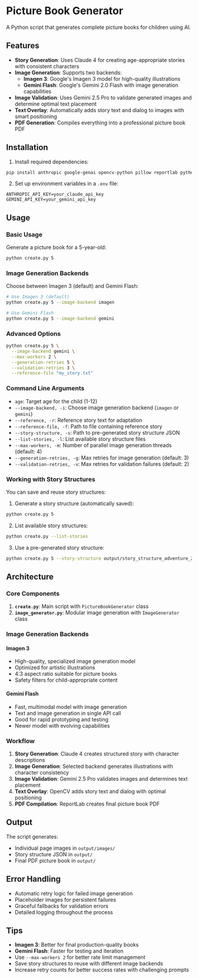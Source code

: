 # Picture Book Generator

A Python script that generates complete picture books for children using AI.

## Features

- **Story Generation**: Uses Claude 4 for creating age-appropriate stories with consistent characters
- **Image Generation**: Supports two backends:
  - **Imagen 3**: Google's Imagen 3 model for high-quality illustrations
  - **Gemini Flash**: Google's Gemini 2.0 Flash with image generation capabilities
- **Image Validation**: Uses Gemini 2.5 Pro to validate generated images and determine optimal text placement
- **Text Overlay**: Automatically adds story text and dialog to images with smart positioning
- **PDF Generation**: Compiles everything into a professional picture book PDF

## Installation

1. Install required dependencies:
```bash
pip install anthropic google-genai opencv-python pillow reportlab python-dotenv
```

2. Set up environment variables in a `.env` file:
```
ANTHROPIC_API_KEY=your_claude_api_key
GEMINI_API_KEY=your_gemini_api_key
```

## Usage

### Basic Usage

Generate a picture book for a 5-year-old:
```bash
python create.py 5
```

### Image Generation Backends

Choose between Imagen 3 (default) and Gemini Flash:

```bash
# Use Imagen 3 (default)
python create.py 5 --image-backend imagen

# Use Gemini Flash
python create.py 5 --image-backend gemini
```

### Advanced Options

```bash
python create.py 5 \
  --image-backend gemini \
  --max-workers 2 \
  --generation-retries 5 \
  --validation-retries 3 \
  --reference-file "my_story.txt"
```

### Command Line Arguments

- `age`: Target age for the child (1-12)
- `--image-backend, -i`: Choose image generation backend (`imagen` or `gemini`)
- `--reference, -r`: Reference story text for adaptation
- `--reference-file, -f`: Path to file containing reference story
- `--story-structure, -s`: Path to pre-generated story structure JSON
- `--list-stories, -l`: List available story structure files
- `--max-workers, -m`: Number of parallel image generation threads (default: 4)
- `--generation-retries, -g`: Max retries for image generation (default: 3)
- `--validation-retries, -v`: Max retries for validation failures (default: 2)

### Working with Story Structures

You can save and reuse story structures:

1. Generate a story structure (automatically saved):
```bash
python create.py 5
```

2. List available story structures:
```bash
python create.py --list-stories
```

3. Use a pre-generated story structure:
```bash
python create.py 5 --story-structure output/story_structure_adventure_20241201_143022.json
```

## Architecture

### Core Components

1. **`create.py`**: Main script with `PictureBookGenerator` class
2. **`image_generator.py`**: Modular image generation with `ImageGenerator` class

### Image Generation Backends

#### Imagen 3
- High-quality, specialized image generation model
- Optimized for artistic illustrations
- 4:3 aspect ratio suitable for picture books
- Safety filters for child-appropriate content

#### Gemini Flash
- Fast, multimodal model with image generation
- Text and image generation in single API call
- Good for rapid prototyping and testing
- Newer model with evolving capabilities

### Workflow

1. **Story Generation**: Claude 4 creates structured story with character descriptions
2. **Image Generation**: Selected backend generates illustrations with character consistency
3. **Image Validation**: Gemini 2.5 Pro validates images and determines text placement
4. **Text Overlay**: OpenCV adds story text and dialog with optimal positioning
5. **PDF Compilation**: ReportLab creates final picture book PDF

## Output

The script generates:
- Individual page images in `output/images/`
- Story structure JSON in `output/`
- Final PDF picture book in `output/`

## Error Handling

- Automatic retry logic for failed image generation
- Placeholder images for persistent failures
- Graceful fallbacks for validation errors
- Detailed logging throughout the process

## Tips

- **Imagen 3**: Better for final production-quality books
- **Gemini Flash**: Faster for testing and iteration
- Use `--max-workers 2` for better rate limit management
- Save story structures to reuse with different image backends
- Increase retry counts for better success rates with challenging prompts
